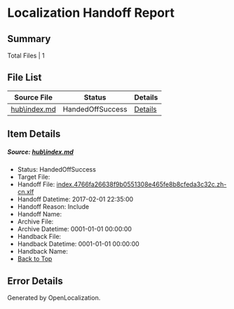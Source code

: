 # <a name='report-top'></a> Localization Handoff Report

## Summary
 Total Files | 1

## File List
 Source File | Status | Details 
 ----------- | ------ | ------- 
 [hub\index.md](https://cpubwin.visualstudio.com/windows-uwp/_git/windows-uwp/commit/31efc04ed2d79ee51932a9d9eb10dd760533bdd3?path=hub%2Findex.md&_a=contents) | HandedOffSuccess | [Details](#f09fbaab65a71e849755eaac8cc866309801f1927)

## Item Details
##### <a name='f09fbaab65a71e849755eaac8cc866309801f1927'></a> Source: [hub\index.md](https://cpubwin.visualstudio.com/windows-uwp/_git/windows-uwp/commit/31efc04ed2d79ee51932a9d9eb10dd760533bdd3?path=hub%2Findex.md&_a=contents)
* Status: HandedOffSuccess
* Target File: 
* Handoff File: [index.4766fa26638f9b0551308e465fe8b8cfeda3c32c.zh-cn.xlf](https://cpubwin.visualstudio.com/windows-uwp/_git/WDCLib.handoff/commit/231deb0950bc2c6c202daf21f0a0a039fc066543?path=ol-handoff%2Fcpubwin%2Fwindows-uwp.zh-cn%2Fmaster%2Findex.4766fa26638f9b0551308e465fe8b8cfeda3c32c.zh-cn.xlf&_a=contents)
* Handoff Datetime: 2017-02-01 22:35:00
* Handoff Reason: Include
* Handoff Name: 
* Archive File: 
* Archive Datetime: 0001-01-01 00:00:00
* Handback File: 
* Handback Datetime: 0001-01-01 00:00:00
* Handback Name: 
* [Back to Top](#report-top)


## Error Details

Generated by OpenLocalization.
